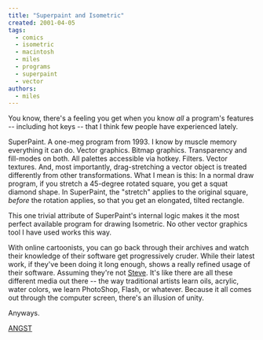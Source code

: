 ```yaml
---
title: "Superpaint and Isometric"
created: 2001-04-05
tags:
  - comics
  - isometric
  - macintosh
  - miles
  - programs
  - superpaint
  - vector
authors:
  - miles
---
```


You know, there's a feeling you get when you know _all_ a program's features -- including hot keys -- that I think few people have experienced lately.

SuperPaint. A one-meg program from 1993. I know by muscle memory everything it can do. Vector graphics. Bitmap graphics. Transparency and fill-modes on both. All palettes accessible via hotkey. Filters. Vector textures. And, most importantly, drag-stretching a vector object is treated differently from other transformations. What I mean is this: In a normal draw program, if you stretch a 45-degree rotated square, you get a squat diamond shape. In SuperPaint, the "stretch" applies to the original square, _before_ the rotation applies, so that you get an elongated, tilted rectangle.

This one trivial attribute of SuperPaint's internal logic makes it the most perfect available program for drawing Isometric. No other vector graphics tool I have used works this way.

With online cartoonists, you can go back through their archives and watch their knowledge of their software get progressively cruder. While their latest work, if they've been doing it long enough, shows a really refined usage of their software. Assuming they're not [Steve](http://yellow5.com/pokey). It's like there are all these different media out there -- the way traditional artists learn oils, acrylic, water colors, we learn PhotoShop, Flash, or whatever. Because it all comes out through the computer screen, there's an illusion of unity.

Anyways.

[ANGST](http://damaged.anime.net/art/new/killyourchildinsideofme.jpg)
